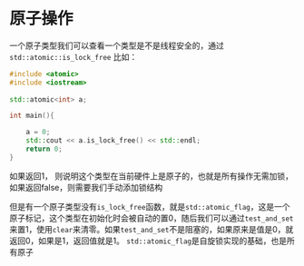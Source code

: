 # 原子操作
一个原子类型我们可以查看一个类型是不是线程安全的，通过`std::atomic::is_lock_free`
比如：
```c++
#include <atomic>
#include <iostream>
  
std::atomic<int> a;

int main(){

    a = 0;
    std::cout << a.is_lock_free() << std::endl;
    return 0;
}
```
如果返回1， 则说明这个类型在当前硬件上是原子的，也就是所有操作无需加锁，如果返回false，则需要我们手动添加锁结构

但是有一个原子类型没有`is_lock_free`函数，就是`std::atomic_flag`，这是一个原子标记，这个类型在初始化时会被自动的置0，随后我们可以通过`test_and_set`来置1，使用`clear`来清零。如果`test_and_set`不是阻塞的，如果原来是值是0，就返回0，如果是1，返回值就是1。
`std::atomic_flag`是自旋锁实现的基础，也是所有原子